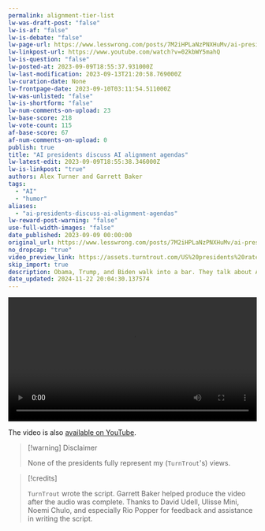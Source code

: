 ```yaml
---
permalink: alignment-tier-list
lw-was-draft-post: "false"
lw-is-af: "false"
lw-is-debate: "false"
lw-page-url: https://www.lesswrong.com/posts/7M2iHPLaNzPNXHuMv/ai-presidents-discuss-ai-alignment-agendas
lw-linkpost-url: https://www.youtube.com/watch?v=02kbWY5mahQ
lw-is-question: "false"
lw-posted-at: 2023-09-09T18:55:37.931000Z
lw-last-modification: 2023-09-13T21:20:58.769000Z
lw-curation-date: None
lw-frontpage-date: 2023-09-10T03:11:54.511000Z
lw-was-unlisted: "false"
lw-is-shortform: "false"
lw-num-comments-on-upload: 23
lw-base-score: 218
lw-vote-count: 115
af-base-score: 67
af-num-comments-on-upload: 0
publish: true
title: "AI presidents discuss AI alignment agendas"
lw-latest-edit: 2023-09-09T18:55:38.346000Z
lw-is-linkpost: "true"
authors: Alex Turner and Garrett Baker
tags:
  - "AI"
  - "humor"
aliases:
  - "ai-presidents-discuss-ai-alignment-agendas"
lw-reward-post-warning: "false"
use-full-width-images: "false"
date_published: 2023-09-09 00:00:00
original_url: https://www.lesswrong.com/posts/7M2iHPLaNzPNXHuMv/ai-presidents-discuss-ai-alignment-agendas
no_dropcap: "true"
video_preview_link: https://assets.turntrout.com/US%20presidents%20rate%20alignment%20agendas.mp4
skip_import: true
description: Obama, Trump, and Biden walk into a bar. They talk about AI alignment.
date_updated: 2024-11-22 20:04:30.137574
---
```







<video controls width="100%" src="https://assets.turntrout.com/alignment-agendas.mp4" type="video/mp4"><source src="https://assets.turntrout.com/alignment-agendas.mp4" type="video/mp4"/></video>

The video is also [available on YouTube](https://www.youtube.com/watch?v=02kbWY5mahQ).

> [!warning] Disclaimer
>
> None of the presidents fully represent my (`TurnTrout`'s) views.

> [!credits]
>
> `TurnTrout` wrote the script. Garrett Baker helped produce the video after the audio was complete. Thanks to David Udell, Ulisse Mini, Noemi Chulo, and especially Rio Popper for feedback and assistance in writing the script.
